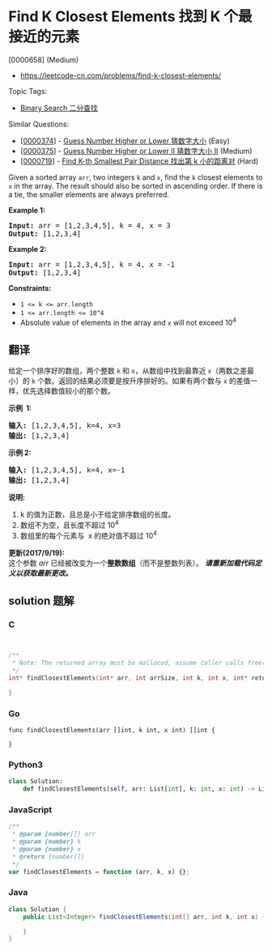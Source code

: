 # Find K Closest Elements 找到 K 个最接近的元素

[0000658] (Medium)

- https://leetcode-cn.com/problems/find-k-closest-elements/

Topic Tags:

- [Binary Search 二分查找](https://leetcode-cn.com/tag/binary-search/)

Similar Questions:

- [[0000374](https://leetcode-cn.com/problems/guess-number-higher-or-lower/)] - [Guess Number Higher or Lower 猜数字大小](./0000374.guess-number-higher-or-lower.md) (Easy)
- [[0000375](https://leetcode-cn.com/problems/guess-number-higher-or-lower-ii/)] - [Guess Number Higher or Lower II 猜数字大小 II](./0000375.guess-number-higher-or-lower-ii.md) (Medium)
- [[0000719](https://leetcode-cn.com/problems/find-k-th-smallest-pair-distance/)] - [Find K-th Smallest Pair Distance 找出第 k 小的距离对](./0000719.find-k-th-smallest-pair-distance.md) (Hard)

Given a sorted array `arr`, two integers `k` and `x`, find the `k` closest elements to `x` in the array. The result should also be sorted in ascending order. If there is a tie, the smaller elements are always preferred.

**Example 1:**

<pre><strong>Input:</strong> arr = [1,2,3,4,5], k = 4, x = 3
<strong>Output:</strong> [1,2,3,4]
</pre>

**Example 2:**

<pre><strong>Input:</strong> arr = [1,2,3,4,5], k = 4, x = -1
<strong>Output:</strong> [1,2,3,4]
</pre>

**Constraints:**

- `1 <= k <= arr.length`
- `1 <= arr.length <= 10^4`
- Absolute value of elements in the array and `x` will not exceed 10<sup>4</sup>

## 翻译

给定一个排序好的数组，两个整数 `k` 和 `x`，从数组中找到最靠近 `x`（两数之差最小）的 `k` 个数。返回的结果必须要是按升序排好的。如果有两个数与 `x` 的差值一样，优先选择数值较小的那个数。

**示例  1:**

<pre><strong>输入:</strong> [1,2,3,4,5], k=4, x=3
<strong>输出:</strong> [1,2,3,4]
</pre>

**示例 2:**

<pre><strong>输入:</strong> [1,2,3,4,5], k=4, x=-1
<strong>输出:</strong> [1,2,3,4]
</pre>

**说明:**

1.  k 的值为正数，且总是小于给定排序数组的长度。
2.  数组不为空，且长度不超过 10<sup>4</sup>
3.  数组里的每个元素与  x 的绝对值不超过 10<sup>4</sup>

**更新(2017/9/19):**  
这个参数 _arr_ 已经被改变为一个**整数数组**（而不是整数列表）。 **_请重新加载代码定义以获取最新更改。_**

## solution 题解

### C

```c


/**
 * Note: The returned array must be malloced, assume caller calls free().
 */
int* findClosestElements(int* arr, int arrSize, int k, int x, int* returnSize){

}
```

### Go

```golang
func findClosestElements(arr []int, k int, x int) []int {

}
```

### Python3

```python
class Solution:
    def findClosestElements(self, arr: List[int], k: int, x: int) -> List[int]:
```

### JavaScript

```javascript
/**
 * @param {number[]} arr
 * @param {number} k
 * @param {number} x
 * @return {number[]}
 */
var findClosestElements = function (arr, k, x) {};
```

### Java

```java
class Solution {
    public List<Integer> findClosestElements(int[] arr, int k, int x) {

    }
}
```
